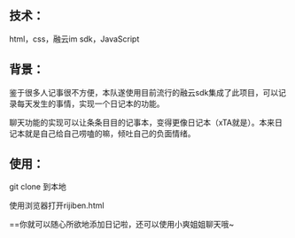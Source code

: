 ## 技术：

html，css，融云im sdk，JavaScript

## 背景：

鉴于很多人记事很不方便，本队遂使用目前流行的融云sdk集成了此项目，可以记录每天发生的事情，实现一个日记本的功能。

聊天功能的实现可以让条条目目的记事本，变得更像日记本（xTA就是）。本来日记本就是自己给自己唠嗑的嘛，倾吐自己的负面情绪。

## 使用：

git clone 到本地

使用浏览器打开rijiben.html

==你就可以随心所欲地添加日记啦，还可以使用小爽姐姐聊天哦~